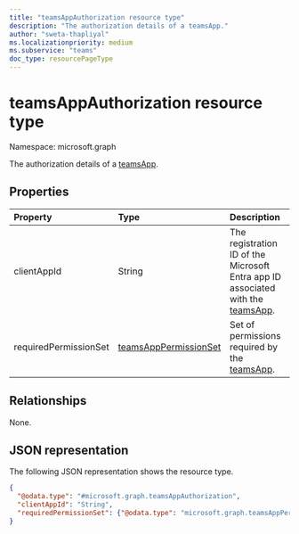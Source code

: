 ```yaml
---
title: "teamsAppAuthorization resource type"
description: "The authorization details of a teamsApp."
author: "sweta-thapliyal"
ms.localizationpriority: medium
ms.subservice: "teams"
doc_type: resourcePageType
---
```


# teamsAppAuthorization resource type

Namespace: microsoft.graph

The authorization details of a [teamsApp](teamsapp.md).

## Properties

|Property|Type|Description|
|:---|:---|:---|
|clientAppId|String|The registration ID of the Microsoft Entra app ID associated with the [teamsApp](teamsapp.md). |
|requiredPermissionSet|[teamsAppPermissionSet](../resources/teamsapppermissionset.md)|Set of permissions required by the [teamsApp](teamsapp.md).|

## Relationships

None.

## JSON representation

The following JSON representation shows the resource type.
<!-- {
  "blockType": "resource",
  "@odata.type": "microsoft.graph.teamsAppAuthorization"
}
-->
``` json
{
  "@odata.type": "#microsoft.graph.teamsAppAuthorization",
  "clientAppId": "String",
  "requiredPermissionSet": {"@odata.type": "microsoft.graph.teamsAppPermissionSet"}
}
```
